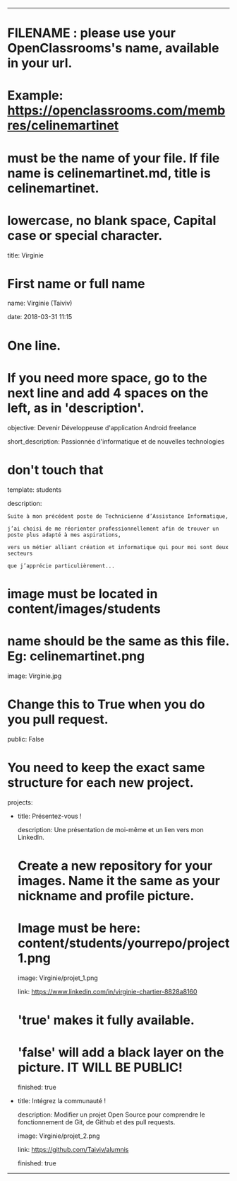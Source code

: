 ---


# FILENAME : please use your OpenClassrooms's name, available in your url.

# Example: https://openclassrooms.com/membres/celinemartinet

# must be the name of your file. If file name is celinemartinet.md, title is celinemartinet.

# lowercase, no blank space, Capital case or special character.

title: Virginie


# First name or full name

name: Virginie (Taiviv)

date: 2018-03-31 11:15


# One line.

# If you need more space, go to the next line and add 4 spaces on the left, as in 'description'.

objective: Devenir Développeuse d'application Android freelance

short_description: Passionnée d'informatique et de nouvelles technologies


# don't touch that

template: students

description:

    Suite à mon précédent poste de Technicienne d’Assistance Informatique,

    j’ai choisi de me réorienter professionnellement afin de trouver un poste plus adapté à mes aspirations,

    vers un métier alliant création et informatique qui pour moi sont deux secteurs 

    que j’apprécie particulièrement...

    



# image must be located in content/images/students

# name should be the same as this file. Eg: celinemartinet.png

image: Virginie.jpg


# Change this to True when you do you pull request.

public: False


# You need to keep the exact same structure for each new project.

projects:

  - title: Présentez-vous !

    description: Une présentation de moi-même et un lien vers mon LinkedIn.

    # Create a new repository for your images. Name it the same as your nickname and profile picture.

    # Image must be here: content/students/yourrepo/project1.png

    image: Virginie/projet_1.png

    link: https://www.linkedin.com/in/virginie-chartier-8828a8160

    # 'true' makes it fully available.

    # 'false' will add a black layer on the picture. IT WILL BE PUBLIC!

    finished: true

  - title: Intégrez la communauté !

    description: Modifier un projet Open Source pour comprendre le fonctionnement de Git, de Github et des pull requests. 

    image: Virginie/projet_2.png

    link: https://github.com/Taiviv/alumnis

    finished: true


---